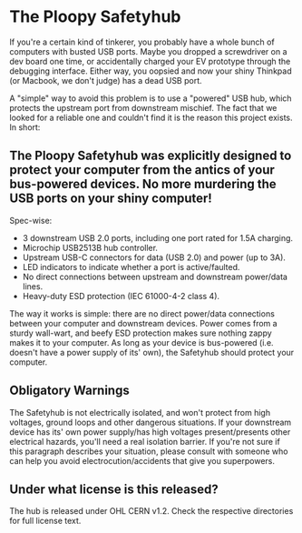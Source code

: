 # The Ploopy Safetyhub

If you're a certain kind of tinkerer, you probably have a whole bunch of computers with busted USB ports. Maybe you dropped a screwdriver on a dev board one time, or accidentally charged your EV prototype through the debugging interface. Either way, you oopsied and now your shiny Thinkpad (or Macbook, we don't judge) has a dead USB port.

A "simple" way to avoid this problem is to use a "powered" USB hub, which protects the upstream port from downstream mischief. The fact that we looked for a reliable one and couldn't find it is the reason this project exists. In short:

## The Ploopy Safetyhub was explicitly designed to protect your computer from the antics of your bus-powered devices. No more murdering the USB ports on your shiny computer!

Spec-wise:

- 3 downstream USB 2.0 ports, including one port rated for 1.5A charging.
- Microchip USB2513B hub controller.
- Upstream USB-C connectors for data (USB 2.0) and power (up to 3A).
- LED indicators to indicate whether a port is active/faulted.
- No direct connections between upstream and downstream power/data lines.
- Heavy-duty ESD protection (IEC 61000-4-2 class 4).

The way it works is simple: there are no direct power/data connections between your computer and downstream devices. Power comes from a sturdy wall-wart, and beefy ESD protection makes sure nothing zappy makes it to your computer. As long as your device is bus-powered (i.e. doesn't have a power supply of its' own), the Safetyhub should protect your computer.

## Obligatory Warnings

The Safetyhub is not electrically isolated, and won't protect from high voltages, ground loops and other dangerous situations. If your downstream device has its' own power supply/has high voltages present/presents other electrical hazards, you'll need a real isolation barrier. If you're not sure if this paragraph describes your situation, please consult with someone who can help you avoid electrocution/accidents that give you superpowers.

## Under what license is this released?

The hub is released under OHL CERN v1.2. Check the respective directories for full license text.
